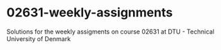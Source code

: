 # 02631-weekly-assignments
Solutions for the weekly assigments on course 02631 at DTU - Technical University of Denmark
